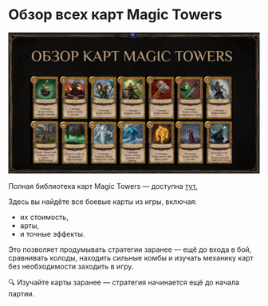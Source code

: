 # Обзор всех карт Magic Towers
![](images/cards.2x.jpg)

Полная библиотека карт Magic Towers — доступна [тут.](https://magicalchemy.org/world/dev/cards)

Здесь вы найдёте все боевые карты из игры, включая:

- их стоимость,
- арты,
- и точные эффекты.

Это позволяет продумывать стратегии заранее — ещё до входа в бой, сравнивать колоды, находить сильные комбы и изучать механику карт без необходимости заходить в игру.

🔍 Изучайте карты заранее — стратегия начинается ещё до начала партии.
